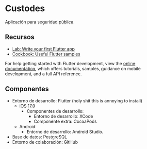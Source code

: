 # Custodes

Aplicación para seguridad pública.

## Recursos

- [Lab: Write your first Flutter app](https://docs.flutter.dev/get-started/codelab)
- [Cookbook: Useful Flutter samples](https://docs.flutter.dev/cookbook)

For help getting started with Flutter development, view the
[online documentation](https://docs.flutter.dev/), which offers tutorials,
samples, guidance on mobile development, and a full API reference.

## Componentes
- Entorno de desarrollo: Flutter (holy shit this is annoying to install)
  - iOS 17.0
    - Componentes de desarrollo:
      - Entorno de desarrollo: XCode
      - Componente extra: CocoaPods
  - Android
    - Entorno de desarrollo: Android Studio.
- Base de datos: PostgreSQL
- Entorno de colaboración: GitHub